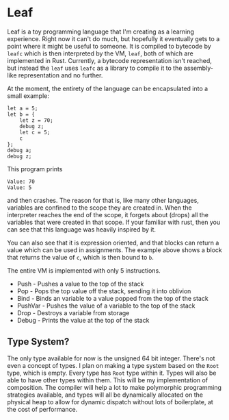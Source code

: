 # Leaf

Leaf is a toy programming language that I'm creating as a learning experience. Right now it can't do much, but hopefully it eventually gets to a point where it might be useful to someone. It is compiled to bytecode by `leafc` which is then interpreted by the VM, `leaf`, both of which are implemented in Rust. Currently, a bytecode representation isn't reached, but instead the `leaf` uses `leafc` as a library to compile it to the assembly-like representation and no further. 

At the moment, the entirety of the language can be encapsulated into a small example:

```
let a = 5;
let b = {
	let z = 70;
	debug z;
	let c = 5;
	c
};
debug a;
debug z;
```

This program prints

```
Value: 70
Value: 5
```

and then crashes. The reason for that is, like many other languages, variables are confined to the scope they are created in. When the interpreter reaches the end of the scope, it forgets about (drops) all the variables that were created in that scope. If your familiar with rust, then you can see that this language was heavily inspired by it.

You can also see that it is expression oriented, and that blocks can return a value which can be used in assignments. The example above shows a block that returns the value of `c`, which is then bound to `b`.

The entire VM is implemented with only 5 instructions.
- Push - Pushes a value to the top of the stack
- Pop - Pops the top value off the stack, sending it into oblivion
- Bind - Binds an variable to a value popped from the top of the stack
- PushVar - Pushes the value of a variable to the top of the stack
- Drop - Destroys a variable from storage
- Debug - Prints the value at the top of the stack

## Type System?
The only type available for now is the unsigned 64 bit integer. There's not even a concept of types. I plan on making a type system based on the `Root` type, which is empty. Every type has `Root` type within it. Types will also be able to have other types within them. This will be my implementation of composition. The compiler will help a lot to make polymorphic programming strategies available, and types will all be dynamically allocated on the physical heap to allow for dynamic dispatch without lots of boilerplate, at the cost of performance.
